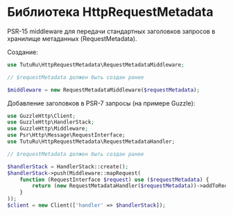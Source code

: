 # Библиотека HttpRequestMetadata

PSR-15 middleware для передачи стандартных заголовков запросов в хранилище метаданных (RequestMetadata).

Создание:
```php
use TutuRu\HttpRequestMetadata\RequestMetadataMiddleware;

// $requestMetadata должен быть создан ранее

$middleware = new RequestMetadataMiddleware($requestMetadata);
```

Добавление заголовков в PSR-7 запросы (на примере Guzzle):
```php
use GuzzleHttp\Client;
use GuzzleHttp\HandlerStack;
use GuzzleHttp\Middleware;
use Psr\Http\Message\RequestInterface;
use TutuRu\HttpRequestMetadata\RequestMetadataHandler;

// $requestMetadata должен быть создан ранее

$handlerStack = HandlerStack::create();
$handlerStack->push(Middleware::mapRequest(
    function (RequestInterface $request) use ($requestMetadata) {
        return (new RequestMetadataHandler($requestMetadata))->addToRequest($request);
    }
));
$client = new Client(['handler' => $handlerStack]);
```
